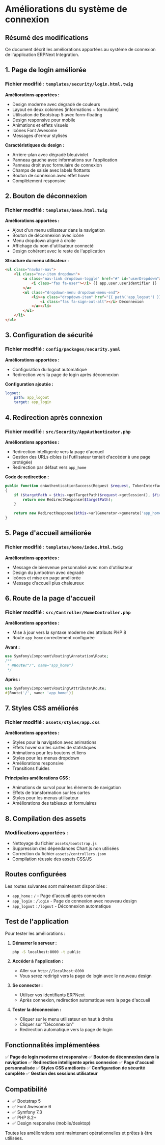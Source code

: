# Améliorations du système de connexion

## Résumé des modifications

Ce document décrit les améliorations apportées au système de connexion de l'application ERPNext Integration.

## 1. Page de login améliorée

### Fichier modifié : `templates/security/login.html.twig`

**Améliorations apportées :**
- Design moderne avec dégradé de couleurs
- Layout en deux colonnes (informations + formulaire)
- Utilisation de Bootstrap 5 avec form-floating
- Design responsive pour mobile
- Animations et effets visuels
- Icônes Font Awesome
- Messages d'erreur stylisés

**Caractéristiques du design :**
- Arrière-plan avec dégradé bleu/violet
- Panneau gauche avec informations sur l'application
- Panneau droit avec formulaire de connexion
- Champs de saisie avec labels flottants
- Bouton de connexion avec effet hover
- Complètement responsive

## 2. Bouton de déconnexion

### Fichier modifié : `templates/base.html.twig`

**Améliorations apportées :**
- Ajout d'un menu utilisateur dans la navigation
- Bouton de déconnexion avec icône
- Menu dropdown aligné à droite
- Affichage du nom d'utilisateur connecté
- Design cohérent avec le reste de l'application

**Structure du menu utilisateur :**
```html
<ul class="navbar-nav">
    <li class="nav-item dropdown">
        <a class="nav-link dropdown-toggle" href="#" id="userDropdown">
            <i class="fas fa-user"></i> {{ app.user.userIdentifier }}
        </a>
        <ul class="dropdown-menu dropdown-menu-end">
            <li><a class="dropdown-item" href="{{ path('app_logout') }}">
                <i class="fas fa-sign-out-alt"></i> Déconnexion
            </a></li>
        </ul>
    </li>
</ul>
```

## 3. Configuration de sécurité

### Fichier modifié : `config/packages/security.yaml`

**Améliorations apportées :**
- Configuration du logout automatique
- Redirection vers la page de login après déconnexion

**Configuration ajoutée :**
```yaml
logout:
    path: app_logout
    target: app_login
```

## 4. Redirection après connexion

### Fichier modifié : `src/Security/AppAuthenticator.php`

**Améliorations apportées :**
- Redirection intelligente vers la page d'accueil
- Gestion des URLs cibles (si l'utilisateur tentait d'accéder à une page protégée)
- Redirection par défaut vers `app_home`

**Code de redirection :**
```php
public function onAuthenticationSuccess(Request $request, TokenInterface $token, string $firewallName): ?Response
{
    if ($targetPath = $this->getTargetPath($request->getSession(), $firewallName)) {
        return new RedirectResponse($targetPath);
    }
    
    return new RedirectResponse($this->urlGenerator->generate('app_home'));
}
```

## 5. Page d'accueil améliorée

### Fichier modifié : `templates/home/index.html.twig`

**Améliorations apportées :**
- Message de bienvenue personnalisé avec nom d'utilisateur
- Design du jumbotron avec dégradé
- Icônes et mise en page améliorée
- Message d'accueil plus chaleureux

## 6. Route de la page d'accueil

### Fichier modifié : `src/Controller/HomeController.php`

**Améliorations apportées :**
- Mise à jour vers la syntaxe moderne des attributs PHP 8
- Route `app_home` correctement configurée

**Avant :**
```php
use Symfony\Component\Routing\Annotation\Route;
/**
 * @Route("/", name="app_home")
 */
```

**Après :**
```php
use Symfony\Component\Routing\Attribute\Route;
#[Route('/', name: 'app_home')]
```

## 7. Styles CSS améliorés

### Fichier modifié : `assets/styles/app.css`

**Améliorations apportées :**
- Styles pour la navigation avec animations
- Effets hover sur les cartes de statistiques
- Animations pour les boutons et liens
- Styles pour les menus dropdown
- Améliorations responsive
- Transitions fluides

**Principales améliorations CSS :**
- Animations de survol pour les éléments de navigation
- Effets de transformation sur les cartes
- Styles pour les menus utilisateur
- Améliorations des tableaux et formulaires

## 8. Compilation des assets

### Modifications apportées :
- Nettoyage du fichier `assets/bootstrap.js`
- Suppression des dépendances Chart.js non utilisées
- Correction du fichier `assets/controllers.json`
- Compilation réussie des assets CSS/JS

## Routes configurées

Les routes suivantes sont maintenant disponibles :

- `app_home` : `/` - Page d'accueil après connexion
- `app_login` : `/login` - Page de connexion avec nouveau design
- `app_logout` : `/logout` - Déconnexion automatique

## Test de l'application

Pour tester les améliorations :

1. **Démarrer le serveur :**
   ```bash
   php -S localhost:8000 -t public
   ```

2. **Accéder à l'application :**
   - Aller sur `http://localhost:8000`
   - Vous serez redirigé vers la page de login avec le nouveau design

3. **Se connecter :**
   - Utiliser vos identifiants ERPNext
   - Après connexion, redirection automatique vers la page d'accueil

4. **Tester la déconnexion :**
   - Cliquer sur le menu utilisateur en haut à droite
   - Cliquer sur "Déconnexion"
   - Redirection automatique vers la page de login

## Fonctionnalités implémentées

✅ **Page de login moderne et responsive**
✅ **Bouton de déconnexion dans la navigation**
✅ **Redirection intelligente après connexion**
✅ **Page d'accueil personnalisée**
✅ **Styles CSS améliorés**
✅ **Configuration de sécurité complète**
✅ **Gestion des sessions utilisateur**

## Compatibilité

- ✅ Bootstrap 5
- ✅ Font Awesome 6
- ✅ Symfony 7.3
- ✅ PHP 8.2+
- ✅ Design responsive (mobile/desktop)

Toutes les améliorations sont maintenant opérationnelles et prêtes à être utilisées.